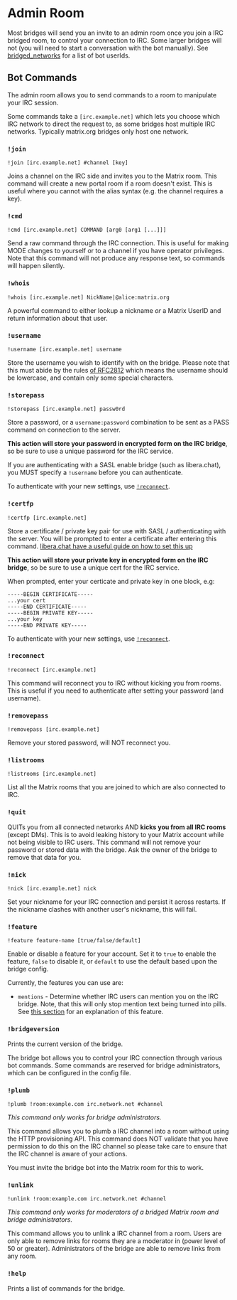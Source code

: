 # Admin Room

Most bridges will send you an invite to an admin room once you join a IRC bridged room, to control your connection
to IRC. Some larger bridges will not (you will need to start a conversation with the bot manually). See
[bridged_networks](./bridged_networks) for a list of bot userIds.

## Bot Commands

The admin room allows you to send commands to a room to manipulate your IRC session.

Some commands take a `[irc.example.net]` which lets you choose which IRC network to direct the
request to, as some bridges host multiple IRC networks. Typically matrix.org bridges only host
one network.


### `!join`

`!join [irc.example.net] #channel [key]`

Joins a channel on the IRC side and invites you to the Matrix room. This command will create a new
portal room if a room doesn't exist. This is useful where you cannot with the alias syntax (e.g. the channel requires a key).


### `!cmd`

`!cmd [irc.example.net] COMMAND [arg0 [arg1 [...]]]`

Send a raw command through the IRC connection. This is useful for making MODE changes to yourself
or to a channel if you have operator privileges. Note that this command will not produce any response
text, so commands will happen silently.


### `!whois`

`!whois [irc.example.net] NickName|@alice:matrix.org`

A powerful command to either lookup a nickname *or* a Matrix UserID and return information about that user.


### `!username`

`!username [irc.example.net] username`

Store the username you wish to identify with on the bridge. Please note that this must abide by the
rules [of RFC2812](https://datatracker.ietf.org/doc/html/rfc2812#section-2.3.1) which means the username
should be lowercase, and contain only some special characters.

### `!storepass`

`!storepass [irc.example.net] passw0rd`

Store a password, or a `username:password` combination to be sent as a PASS command on connection to the server.

**This action will store your password in encrypted form on the IRC bridge**, so be sure to use a unique password for the IRC service.

If you are authenticating with a SASL enable bridge (such as libera.chat), you MUST specify a `!username`
before you can authenticate.

To authenticate with your new settings, use [`!reconnect`](#reconnect).

### `!certfp`

`!certfp [irc.example.net]`

Store a certificate / private key pair for use with SASL / authenticating with the server. You will be prompted to enter a certificate
after entering this command. [libera.chat have a useful guide on how to set this up](https://libera.chat/guides/certfp)

**This action will store your private key in encrypted form on the IRC bridge**, so be sure to use a unique cert for the IRC service.

When prompted, enter your certicate and private key in one block, e.g:

```
-----BEGIN CERTIFICATE-----
...your cert
-----END CERTIFICATE-----
-----BEGIN PRIVATE KEY-----
...your key
-----END PRIVATE KEY-----
```

To authenticate with your new settings, use [`!reconnect`](#reconnect).
### `!reconnect`

`!reconnect [irc.example.net]`

This command will reconnect you to IRC without kicking you from rooms. This is useful if you
need to authenticate after setting your password (and username).

### `!removepass`

`!removepass [irc.example.net]`

Remove your stored password, will NOT reconnect you.


### `!listrooms`

`!listrooms [irc.example.net]`

List all the Matrix rooms that you are joined to which are also connected to IRC.


### `!quit`

QUITs you from all connected networks AND **kicks you from all IRC rooms** (except DMs). This is to avoid
leaking history to your Matrix account while not being visible to IRC users. This command will not remove
your password or stored data with the bridge. Ask the owner of the bridge to remove that data for you.


### `!nick`

`!nick [irc.example.net] nick`

Set your nickname for your IRC connection and persist it across restarts. If the nickname clashes with another
user's nickname, this will fail.


### `!feature`

`!feature feature-name [true/false/default]`

Enable or disable a feature for your account. Set it to `true` to enable the feature, `false` to disable it, or `default`
to use the default based upon the bridge config.

Currently, the features you can use are:
- `mentions` - Determine whether IRC users can mention you on the IRC bridge. Note, that this will only stop mention text being turned
  into pills. See [this section](usage.md#message-behaviours) for an explanation of this feature.


### `!bridgeversion`

Prints the current version of the bridge.

The bridge bot allows you to control your IRC connection through various bot commands. Some
commands are reserved for bridge administrators, which can be configured in the config file.


### `!plumb`

`!plumb !room:example.com irc.network.net #channel`

*This command only works for bridge administrators.*

This command allows you to plumb a IRC channel into a room without using the HTTP provisioning API. This command does NOT
validate that you have permission to do this on the IRC channel so please take care to ensure that the IRC channel is
aware of your actions.

You must invite the bridge bot into the Matrix room for this to work.


### `!unlink`

`!unlink !room:example.com irc.network.net #channel`

*This command only works for moderators of a bridged Matrix room and bridge administrators.*

This command allows you to unlink a IRC channel from a room. Users are only able to remove links for rooms they are a moderator in (power level of 50 or greater). Administrators of the bridge are able to remove links from any room.


### `!help`

Prints a list of commands for the bridge.
